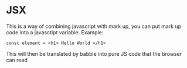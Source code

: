 # JSX 
This is a way of combining javascript with mark up, you can put mark up code into a javasctipt variable.
Example:

	const element = <h1> Hello World </h1>

This will then be translated by babble into pure JS code that the browser can read


